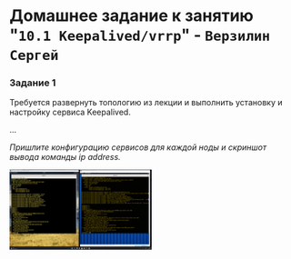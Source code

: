 # Домашнее задание к занятию "`10.1 Keepalived/vrrp`" - `Верзилин Сергей`

### Задание 1

Требуется развернуть топологию из лекции и выполнить установку и настройку сервиса Keepalived.

...

*Пришлите конфигурацию сервисов для каждой ноды и скриншот вывода команды ip address.*



<div style="width:250px ; height:250px">

![Скриншот дашборда](https://github.com/sergey-vs/gitlab-hw/blob/main/img/img20.png)

</div>

